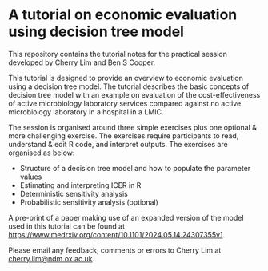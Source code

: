 # A tutorial on economic evaluation using decision tree model

This repository contains the tutorial notes for the practical session developed by Cherry Lim and Ben S Cooper.

This tutorial is designed to provide an overview to economic evaluation using a decision tree model. The tutorial describes the basic concepts of decision tree model with an example on evaluation of the cost-effectiveness of active microbiology laboratory services compared against no active microbiology laboratory in a hospital in a LMIC. 

The session is organised around three simple exercises plus one optional & more challenging exercise. The exercises require participants to read, understand & edit R code, and interpret outputs. The exercises are organised as below:
- Structure of a decision tree model and how to populate the parameter values
- Estimating and interpreting ICER in R
- Deterministic sensitivity analysis
- Probabilistic sensitivity analysis (optional)

A pre-print of a paper making use of an expanded version of the model used in this tutorial can be found at https://www.medrxiv.org/content/10.1101/2024.05.14.24307355v1. 

Please email any feedback, comments or errors to Cherry Lim at cherry.lim@ndm.ox.ac.uk.
